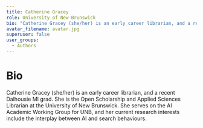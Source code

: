 ```yaml
---
title: Catherine Gracey
role: University of New Brunswick
bio: "Catherine Gracey (she/her) is an early career librarian, and a recent Dalhousie MI grad. She is the Open Scholarship and Applied Sciences Librarian at the University of New Brunswick. She serves on the AI Academic Working Group for UNB, and her current research interests include the interplay between AI and search behaviours."
avatar_filename: avatar.jpg
superuser: false
user_groups:
  - Authors
---
```


# Bio
Catherine Gracey (she/her) is an early career librarian, and a recent Dalhousie MI grad. She is the Open Scholarship and Applied Sciences Librarian at the University of New Brunswick. She serves on the AI Academic Working Group for UNB, and her current research interests include the interplay between AI and search behaviours.
